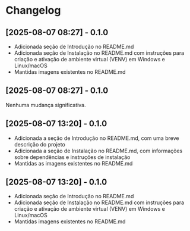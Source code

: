 # Changelog

## [2025-08-07 08:27] - 0.1.0
- Adicionada seção de Introdução no README.md
- Adicionada seção de Instalação no README.md com instruções para criação e ativação de ambiente virtual (VENV) em Windows e Linux/macOS
- Mantidas imagens existentes no README.md

## [2025-08-07 08:27] - 0.1.0
Nenhuma mudança significativa.

## [2025-08-07 13:20] - 0.1.0
- Adicionada a seção de Introdução no README.md, com uma breve descrição do projeto
- Adicionada a seção de Instalação no README.md, com informações sobre dependências e instruções de instalação
- Mantidas as imagens existentes no README.md

## [2025-08-07 13:20] - 0.1.0
- Adicionada seção de Introdução no README.md
- Adicionada seção de Instalação no README.md com instruções para criação e ativação de ambiente virtual (VENV) em Windows e Linux/macOS
- Mantidas imagens existentes no README.md


